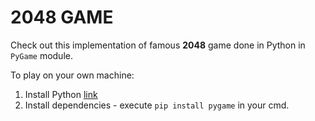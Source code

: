 # 2048 GAME 

Check out this implementation of famous **2048** game done in Python in ```PyGame``` module.

To play on your own machine:
1) Install Python [link](https://www.python.org/downloads/)
2) Install dependencies - execute ```pip install pygame``` in your cmd.

